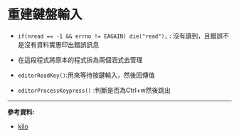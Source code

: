 # 重建鍵盤輸入
* `if(nread == -1 && errno != EAGAIN) die("read");` : 沒有讀到，且錯誤不是沒有資料實惠印出錯誤訊息

* 在這段程式將原本的程式拆為兩個涵式去管理

* `editorReadKey()`:用來等待按鍵輸入，然後回傳值

* `editorProcessKeypress()` :判斷是否為Ctrl+w然後跳出
---
**參考資料:**

* [kilo](https://viewsourcecode.org/snaptoken/kilo/02.enteringRawMode.html)

